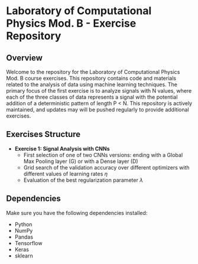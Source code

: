 # Laboratory of Computational Physics Mod. B - Exercise Repository

## Overview

Welcome to the repository for the Laboratory of Computational Physics Mod. B course exercises. This repository contains code and materials related to the analysis of data using machine learning techniques. The primary focus of the first exercise is to analyze signals with N values, where each of the three classes of data represents a signal with the potential addition of a deterministic pattern of length P < N.
This repository is actively maintained, and updates may will be pushed regularly to provide additional exercises.

## Exercises Structure

- **Exercise 1: Signal Analysis with CNNs**
  - First selection of one of two CNNs versions: ending with a Global Max Pooling layer (G) or with a Dense layer (D)
  - Grid search of the validation accuracy over different optimizers with different values of learning rates $\eta$
  - Evaluation of the best regularization parameter $\lambda$

## Dependencies

Make sure you have the following dependencies installed:

- Python 
- NumPy 
- Pandas
- Tensorflow
- Keras
- sklearn

